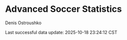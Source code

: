 # Advanced Soccer Statistics
Denis Ostroushko

<!-- gfm -->

Last successful data update: 2025-10-18 23:24:12 CST

